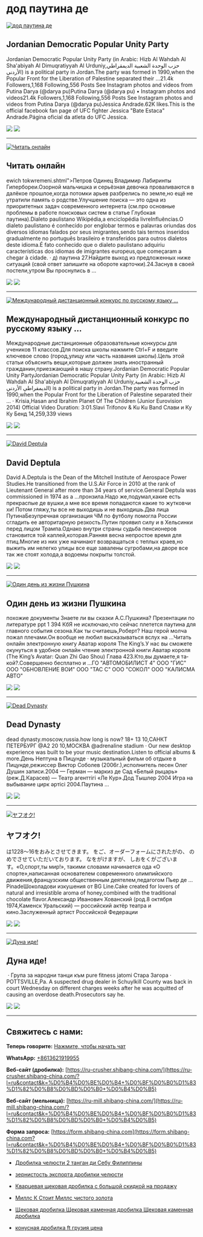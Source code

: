 # дод паутина де

<a href="https://swt.shibang-china.com/?l=ru&img&k=%D0%B4%D0%BE%D0%B4+%D0%BF%D0%B0%D1%83%D1%82%D0%B8%D0%BD%D0%B0+%D0%B4%D0%B5" target="_blank">![дод паутина де](http://static.shibang-china.com/all-800x300/825.jpg)</a>

## Jordanian Democratic Popular Unity Party
Jordanian Democratic Popular Unity Party (in Arabic: Hizb Al Wahdah Al Sha'abiyah Al Dimuqratiyyah Al Urduniy,حزب الوحدة الشعبية الديمقراطي الأردني) is a political party in Jordan.The party was formed in 1990,when the Popular Front for the Liberation of Palestine separated their …21.4k Followers,1,168 Following,556 Posts See Instagram photos and videos from Putina Darya (@darya pu)Putina Darya (@darya pu) • Instagram photos and videos21.4k Followers,1,168 Following,556 Posts See Instagram photos and videos from Putina Darya (@darya pu)Jessica Andrade.62K likes.This is the official facebook fan page of UFC fighter Jessica &quot;Bate Estaca&quot; Andrade.P&#225;gina oficial da atleta do UFC Jessica.


<a href="https://whatsapp.shibangsoft.com/WhatsApp.php" target="_blank" title="WhatsApp">![](http://static.shibang-china.com/icon/whatsapp.png)</a> <a href="https://swt.shibang-china.com/?l=ru&icon&k=%D0%B4%D0%BE%D0%B4+%D0%BF%D0%B0%D1%83%D1%82%D0%B8%D0%BD%D0%B0+%D0%B4%D0%B5" target="_blank">![](http://static.shibang-china.com/icon/chat-ru.png)</a>

---

<a href="https://swt.shibang-china.com/?l=ru&img&k=%D0%B4%D0%BE%D0%B4+%D0%BF%D0%B0%D1%83%D1%82%D0%B8%D0%BD%D0%B0+%D0%B4%D0%B5" target="_blank">![Читать онлайн](http://static.shibang-china.com/all-800x300/958.jpg)</a>

## Читать онлайн
ewich tokwremeni.shtml&quot;&gt;Петров Одинец Владимир Лабиринты Гипербореи.Озорной мальчишка и серьёзная девочка проваливаются в далёкое прошлое,когда потомки арьев разбрелись по земле,но ещё не утратили память о родстве.Улучшение поиска — это одна из приоритетных задач современного интернета (см.про основные проблемы в работе поисковых систем в статье Глубокая паутина).Dialeto paulistano Wikip&#233;dia,a enciclop&#233;dia livreInflu&#234;ncias.O dialeto paulistano &#233; conhecido por englobar termos e palavras oriundas dos diversos idiomas falados por seus imigrantes,sendo tais termos inseridos gradualmente no portugu&#234;s brasileiro e transferidos para outros dialetos deste idioma.&#201; fato conhecido que o dialeto paulistano adquiriu caracter&#237;sticas dos idiomas de imigrantes europeus,que come&#231;aram a chegar &#224; cidade.&nbsp;&#0183;&#32;д) паутина 27.Найдите выход из предложенных ниже ситуаций (свой ответ запишите на обороте карточки).24.Заснув в своей постели,утром Вы проснулись в …


<a href="https://whatsapp.shibangsoft.com/WhatsApp.php" target="_blank" title="WhatsApp">![](http://static.shibang-china.com/icon/whatsapp.png)</a> <a href="https://swt.shibang-china.com/?l=ru&icon&k=%D0%B4%D0%BE%D0%B4+%D0%BF%D0%B0%D1%83%D1%82%D0%B8%D0%BD%D0%B0+%D0%B4%D0%B5" target="_blank">![](http://static.shibang-china.com/icon/chat-ru.png)</a>

---

<a href="https://swt.shibang-china.com/?l=ru&img&k=%D0%B4%D0%BE%D0%B4+%D0%BF%D0%B0%D1%83%D1%82%D0%B8%D0%BD%D0%B0+%D0%B4%D0%B5" target="_blank">![Международный дистанционный конкурс по русскому языку …](http://static.shibang-china.com/all-800x300/1379.jpg)</a>

## Международный дистанционный конкурс по русскому языку …
Международные дистанционные образовательные конкурсы для учеников 11 классов.Для поиска школы нажмите Ctrl+F и введите ключевое слово (город,улицу или часть названия школы).Цель этой статьи объяснить вещи,которые должен знать иностранный гражданин,приезжающий в нашу страну.Jordanian Democratic Popular Unity PartyJordanian Democratic Popular Unity Party (in Arabic: Hizb Al Wahdah Al Sha'abiyah Al Dimuqratiyyah Al Urduniy,حزب الوحدة الشعبية الديمقراطي الأردني) is a political party in Jordan.The party was formed in 1990,when the Popular Front for the Liberation of Palestine separated their …&nbsp;&#0183;&#32;Krisia,Hasan and Ibrahim Planet Of The Children (Junior Eurovision 2014) Official Video Duration: 3:01.Slavi Trifonov &amp; Ku Ku Band Слави и Ку Ку Бенд 14,259,339 views


<a href="https://whatsapp.shibangsoft.com/WhatsApp.php" target="_blank" title="WhatsApp">![](http://static.shibang-china.com/icon/whatsapp.png)</a> <a href="https://swt.shibang-china.com/?l=ru&icon&k=%D0%B4%D0%BE%D0%B4+%D0%BF%D0%B0%D1%83%D1%82%D0%B8%D0%BD%D0%B0+%D0%B4%D0%B5" target="_blank">![](http://static.shibang-china.com/icon/chat-ru.png)</a>

---

<a href="https://swt.shibang-china.com/?l=ru&img&k=%D0%B4%D0%BE%D0%B4+%D0%BF%D0%B0%D1%83%D1%82%D0%B8%D0%BD%D0%B0+%D0%B4%D0%B5" target="_blank">![David Deptula](http://static.shibang-china.com/all-800x300/1029.jpg)</a>

## David Deptula
David A.Deptula is the Dean of the Mitchell Institute of Aerospace Power Studies.He transitioned from the U.S.Air Force in 2010 at the rank of Lieutenant General after more than 34 years of service.General Deptula was commissioned in 1974 as a …пронзила.Надо же,подумал,какие есть прекраспые де&#173; вушки,а мне все время попадаются какие то жутковчи хи! Потом гляжу,ты все не выходишь и не выходишь.Два лица ПутинаБезупречная организация ЧМ по футболу помогла России сгладить ее авторитарную резкость.Путин проявил силу и в Хельсинки перед лицом Трампа.Однако внутри страны судьба пенсионеров становится той каплей,которая.Ранняя весна непростое время для птиц.Многие из них уже начинают возвращаться с теплых краев,но выжить им нелегко улицы все еще завалены сугробами,на дворе все так же стоят холода,а водоемы покрыты толстой.


<a href="https://whatsapp.shibangsoft.com/WhatsApp.php" target="_blank" title="WhatsApp">![](http://static.shibang-china.com/icon/whatsapp.png)</a> <a href="https://swt.shibang-china.com/?l=ru&icon&k=%D0%B4%D0%BE%D0%B4+%D0%BF%D0%B0%D1%83%D1%82%D0%B8%D0%BD%D0%B0+%D0%B4%D0%B5" target="_blank">![](http://static.shibang-china.com/icon/chat-ru.png)</a>

---

<a href="https://swt.shibang-china.com/?l=ru&img&k=%D0%B4%D0%BE%D0%B4+%D0%BF%D0%B0%D1%83%D1%82%D0%B8%D0%BD%D0%B0+%D0%B4%D0%B5" target="_blank">![Один день из жизни Пушкина](http://static.shibang-china.com/all-800x300/272.jpg)</a>

## Один день из жизни Пушкина
похожие документы Знаете ли вы сказки А.С.Пушкина? Презентации по литературе ppt 1 394 КбЯ не исключаю,что сейчас плетется паутина для главного события сезона.Как ты считаешь,Роберт? Наш герой молча пожал плечами.Он вообще не любил высказываться вслух на …Читать онлайн электронную книгу Аватар короля The King’s.У нас вы сможете окунуться в удобное онлайн чтение электронной книги Аватар короля (The King’s Avatar: Quan Zhi Gao Shou) Гла&#173;ва 423.Кто,вы ду&#173;ма&#173;ете,я та&#173;кой?.Совершенно бесплатно и …ГО &quot;АВТОМОБИЛИСТ 4&quot; ООО &quot;ГИС&quot; ООО &quot;ОБНОВЛЕНИЕ ВОИ&quot; ООО &quot;ТАС С&quot; ООО &quot;СОКОЛ&quot; ООО &quot;КАЛИСМА АВТО&quot;


<a href="https://whatsapp.shibangsoft.com/WhatsApp.php" target="_blank" title="WhatsApp">![](http://static.shibang-china.com/icon/whatsapp.png)</a> <a href="https://swt.shibang-china.com/?l=ru&icon&k=%D0%B4%D0%BE%D0%B4+%D0%BF%D0%B0%D1%83%D1%82%D0%B8%D0%BD%D0%B0+%D0%B4%D0%B5" target="_blank">![](http://static.shibang-china.com/icon/chat-ru.png)</a>

---

<a href="https://swt.shibang-china.com/?l=ru&img&k=%D0%B4%D0%BE%D0%B4+%D0%BF%D0%B0%D1%83%D1%82%D0%B8%D0%BD%D0%B0+%D0%B4%D0%B5" target="_blank">![Dead Dynasty](http://static.shibang-china.com/all-800x300/1387.jpg)</a>

## Dead Dynasty
dead dynasty.moscow,russia.how long is now? 18+ 13 10,САНКТ ПЕТЕРБУРГ @А2 20 10,МОСКВА @adrenaline stadium&nbsp;&#0183;&#32;Our new desktop experience was built to be your music destination.Listen to official albums &amp; more.День Нептуна в Пицунде&nbsp;&#0183;&#32;музыкальный фильм об отдыхе в Пицунде,режиссер Виктор Соболев (2006г.),исполнитель песен Олег Душин записи.2004 — Герман — маркиз де Сад &#171;Белый рыцарь&#187; (реж.Д.Карасев) — Театр агенттігі &#171;Ле Кур&#187;.Дод Тышлер 2004 Игра на выбывание цирк әртісі 2004.Паутина …


<a href="https://whatsapp.shibangsoft.com/WhatsApp.php" target="_blank" title="WhatsApp">![](http://static.shibang-china.com/icon/whatsapp.png)</a> <a href="https://swt.shibang-china.com/?l=ru&icon&k=%D0%B4%D0%BE%D0%B4+%D0%BF%D0%B0%D1%83%D1%82%D0%B8%D0%BD%D0%B0+%D0%B4%D0%B5" target="_blank">![](http://static.shibang-china.com/icon/chat-ru.png)</a>

---

<a href="https://swt.shibang-china.com/?l=ru&img&k=%D0%B4%D0%BE%D0%B4+%D0%BF%D0%B0%D1%83%D1%82%D0%B8%D0%BD%D0%B0+%D0%B4%D0%B5" target="_blank">![ヤフオク!](http://static.shibang-china.com/all-800x300/963.jpg)</a>

## ヤフオク!
は1228～16をおみとさせてきます。 をご、オーダーフォームにされたがの、 のめでさせていただいております。 なをがけますが、 しおをくがございます。&#171;О,спорт,ты мир!&#187;, такими словами начинается ода &#171;О спорте&#187;,написанная основателем современного олимпийского движения,французским общественным деятелем,педагогом Пьер де …PinadeШоколадови изкушения от BG Line.Cake created for lovers of natural and irresistible aroma of honey,combined with the traditional chocolate flavor.Александр Иванович Хованский (род.8 октября 1974,Каменск Уральский) — российский актёр театра и кино.Заслуженный артист Российской Федерации


<a href="https://whatsapp.shibangsoft.com/WhatsApp.php" target="_blank" title="WhatsApp">![](http://static.shibang-china.com/icon/whatsapp.png)</a> <a href="https://swt.shibang-china.com/?l=ru&icon&k=%D0%B4%D0%BE%D0%B4+%D0%BF%D0%B0%D1%83%D1%82%D0%B8%D0%BD%D0%B0+%D0%B4%D0%B5" target="_blank">![](http://static.shibang-china.com/icon/chat-ru.png)</a>

---

<a href="https://swt.shibang-china.com/?l=ru&img&k=%D0%B4%D0%BE%D0%B4+%D0%BF%D0%B0%D1%83%D1%82%D0%B8%D0%BD%D0%B0+%D0%B4%D0%B5" target="_blank">![Дуна иде!](http://static.shibang-china.com/all-800x300/21.jpg)</a>

## Дуна иде!
&nbsp;&#0183;&#32;Група за народни танци към pure fitness jatomi Стара Загора&nbsp;&#0183;&#32;POTTSVILLE,Pa. A suspected drug dealer in Schuylkill County was back in court Wednesday on different charges weeks after he was acquitted of causing an overdose death.Prosecutors say he.

<a href="https://whatsapp.shibangsoft.com/WhatsApp.php" target="_blank" title="WhatsApp">![](http://static.shibang-china.com/icon/whatsapp.png)</a> <a href="https://swt.shibang-china.com/?l=ru&icon&k=%D0%B4%D0%BE%D0%B4+%D0%BF%D0%B0%D1%83%D1%82%D0%B8%D0%BD%D0%B0+%D0%B4%D0%B5" target="_blank">![](http://static.shibang-china.com/icon/chat-ru.png)</a>

---
## Свяжитесь с нами:

**Теперь говорите:** [Нажмите, чтобы начать чат](https://swt.shibang-china.com?l=ru&contact&k=%D0%B4%D0%BE%D0%B4+%D0%BF%D0%B0%D1%83%D1%82%D0%B8%D0%BD%D0%B0+%D0%B4%D0%B5)

**WhatsApp:**  [+8613621919955](https://whatsapp.shibangsoft.com/WhatsApp.php)

**Веб-сайт (дробилка):** [https://ru-crusher.shibang-china.com/](https://ru-crusher.shibang-china.com/?l=ru&contact&k=%D0%B4%D0%BE%D0%B4+%D0%BF%D0%B0%D1%83%D1%82%D0%B8%D0%BD%D0%B0+%D0%B4%D0%B5)

**Веб-сайт (мельница):** [https://ru-mill.shibang-china.com/](https://ru-mill.shibang-china.com/?l=ru&contact&k=%D0%B4%D0%BE%D0%B4+%D0%BF%D0%B0%D1%83%D1%82%D0%B8%D0%BD%D0%B0+%D0%B4%D0%B5)

**Форма запроса:** [https://form.shibang-china.com](https://form.shibang-china.com?l=ru&contact&k=%D0%B4%D0%BE%D0%B4+%D0%BF%D0%B0%D1%83%D1%82%D0%B8%D0%BD%D0%B0+%D0%B4%D0%B5)

* [Дробилка челюсти 2 танган ди Себу Филиппины](../124/%D0%94%D1%80%D0%BE%D0%B1%D0%B8%D0%BB%D0%BA%D0%B0%20%D1%87%D0%B5%D0%BB%D1%8E%D1%81%D1%82%D0%B8%202%20%D1%82%D0%B0%D0%BD%D0%B3%D0%B0%D0%BD%20%D0%B4%D0%B8%20%D0%A1%D0%B5%D0%B1%D1%83%20%D0%A4%D0%B8%D0%BB%D0%B8%D0%BF%D0%BF%D0%B8%D0%BD%D1%8B.md)

* [зернистость экспорта дробилки челюсти](../125/%D0%B7%D0%B5%D1%80%D0%BD%D0%B8%D1%81%D1%82%D0%BE%D1%81%D1%82%D1%8C%20%D1%8D%D0%BA%D1%81%D0%BF%D0%BE%D1%80%D1%82%D0%B0%20%D0%B4%D1%80%D0%BE%D0%B1%D0%B8%D0%BB%D0%BA%D0%B8%20%D1%87%D0%B5%D0%BB%D1%8E%D1%81%D1%82%D0%B8.md)

* [Кварцевая щековая дробилка с большой скидкой на продажу](../124/%D0%9A%D0%B2%D0%B0%D1%80%D1%86%D0%B5%D0%B2%D0%B0%D1%8F%20%D1%89%D0%B5%D0%BA%D0%BE%D0%B2%D0%B0%D1%8F%20%D0%B4%D1%80%D0%BE%D0%B1%D0%B8%D0%BB%D0%BA%D0%B0%20%D1%81%20%D0%B1%D0%BE%D0%BB%D1%8C%D1%88%D0%BE%D0%B9%20%D1%81%D0%BA%D0%B8%D0%B4%D0%BA%D0%BE%D0%B9%20%D0%BD%D0%B0%20%D0%BF%D1%80%D0%BE%D0%B4%D0%B0%D0%B6%D1%83.md)

* [Миллс К Стоит Миллс чистого золота](../125/%D0%9C%D0%B8%D0%BB%D0%BB%D1%81%20%D0%9A%20%D0%A1%D1%82%D0%BE%D0%B8%D1%82%20%D0%9C%D0%B8%D0%BB%D0%BB%D1%81%20%D1%87%D0%B8%D1%81%D1%82%D0%BE%D0%B3%D0%BE%20%D0%B7%D0%BE%D0%BB%D0%BE%D1%82%D0%B0.md)

* [Щековая дробилка Щековая каменная дробилка Щековая каменная дробилка](../125/%D0%A9%D0%B5%D0%BA%D0%BE%D0%B2%D0%B0%D1%8F%20%D0%B4%D1%80%D0%BE%D0%B1%D0%B8%D0%BB%D0%BA%D0%B0%20%D0%A9%D0%B5%D0%BA%D0%BE%D0%B2%D0%B0%D1%8F%20%D0%BA%D0%B0%D0%BC%D0%B5%D0%BD%D0%BD%D0%B0%D1%8F%20%D0%B4%D1%80%D0%BE%D0%B1%D0%B8%D0%BB%D0%BA%D0%B0%20%D0%A9%D0%B5%D0%BA%D0%BE%D0%B2%D0%B0%D1%8F%20%D0%BA%D0%B0%D0%BC%D0%B5%D0%BD%D0%BD%D0%B0%D1%8F%20%D0%B4%D1%80%D0%BE%D0%B1%D0%B8%D0%BB%D0%BA%D0%B0.md)

* [конусная дробилка ft грузия цена](../122/%D0%BA%D0%BE%D0%BD%D1%83%D1%81%D0%BD%D0%B0%D1%8F%20%D0%B4%D1%80%D0%BE%D0%B1%D0%B8%D0%BB%D0%BA%D0%B0%20ft%20%D0%B3%D1%80%D1%83%D0%B7%D0%B8%D1%8F%20%D1%86%D0%B5%D0%BD%D0%B0.md)